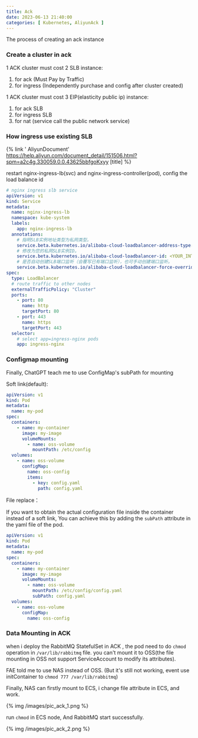 ```yaml
---
title: Ack
date: 2023-06-13 21:40:00
categories: [ Kubernetes, AliyunAck ]
---
```


The process of creating an ack instance

### Create a cluster in ack

1 ACK cluster must cost 2 SLB instance:

1. for ack      (Must Pay by Traffic)
2. for ingress  (Independently purchase and config after cluster created)

1 ACK cluster must cost 3 EIP(elasticity public ip) instance:

1. for ack SLB
2. for ingress SLB
3. for nat (service call the public network service)

### How ingress use existing SLB

{% link '
AliyunDocument' https://help.aliyun.com/document_detail/151506.html?spm=a2c4g.330059.0.0.43625bbfgoKxyy [title] %}

restart nginx-ingress-lb(svc) and nginx-ingress-controller(pod), config the load balance id

```yaml
# nginx ingress slb service
apiVersion: v1
kind: Service
metadata:
  name: nginx-ingress-lb
  namespace: kube-system
  labels:
    app: nginx-ingress-lb
  annotations:
    # 指明SLB实例地址类型为私网类型。
    service.beta.kubernetes.io/alibaba-cloud-loadbalancer-address-type: intranet
    # 修改为您的私网SLB实例ID。
    service.beta.kubernetes.io/alibaba-cloud-loadbalancer-id: <YOUR_INTRANET_SLB_ID>
    # 是否自动创建SLB端口监听（会覆写已有端口监听），也可手动创建端口监听。
    service.beta.kubernetes.io/alibaba-cloud-loadbalancer-force-override-listeners: 'true'
spec:
  type: LoadBalancer
  # route traffic to other nodes
  externalTrafficPolicy: "Cluster"
  ports:
    - port: 80
      name: http
      targetPort: 80
    - port: 443
      name: https
      targetPort: 443
  selector:
    # select app=ingress-nginx pods
    app: ingress-nginx
```

### Configmap mounting

Finally, ChatGPT teach me to use ConfigMap's subPath for mounting

Soft link(default):

```yaml
apiVersion: v1
kind: Pod
metadata:
  name: my-pod
spec:
  containers:
    - name: my-container
      image: my-image
      volumeMounts:
        - name: oss-volume
          mountPath: /etc/config
  volumes:
    - name: oss-volume
      configMap:
        name: oss-config
        items:
          - key: config.yaml
            path: config.yaml
```

File replace：

If you want to obtain the actual configuration file inside the container instead of a soft
link, You can achieve this by adding the `subPath` attribute in the yaml file of the pod.

```yaml
apiVersion: v1
kind: Pod
metadata:
  name: my-pod
spec:
  containers:
    - name: my-container
      image: my-image
      volumeMounts:
        - name: oss-volume
          mountPath: /etc/config/config.yaml
          subPath: config.yaml
  volumes:
    - name: oss-volume
      configMap:
        name: oss-config
```

### Data Mounting in ACK

when i deploy the RabbitMQ StatefulSet in ACK , the pod need to do `chmod` operation in `/var/lib/rabbitmq` file.
you can't mount it to OSS(the file mounting in OSS not support ServiceAccount to modify its attributes).

FAE told me to use NAS instead of OSS. (But it's still not working, event use initContainer
to `chmod 777 /var/lib/rabbitmq`)

Finally, NAS can firstly mount to ECS, i change file attribute in ECS, and work.

{% img /images/pic_ack_1.png %}

run `chmod` in ECS node, And RabbitMQ start successfully.

{% img /images/pic_ack_2.png %}